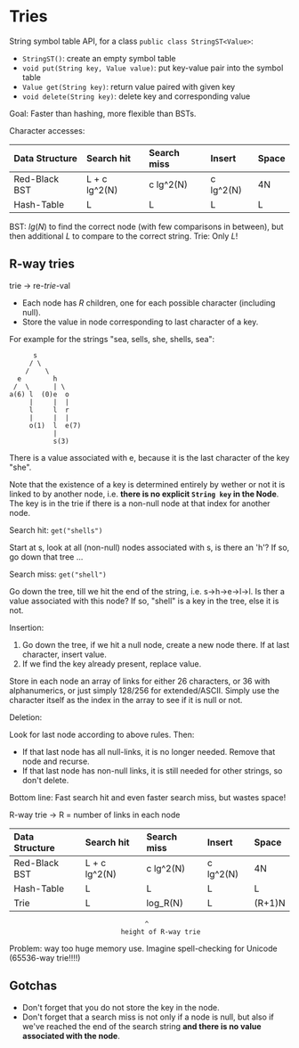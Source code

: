 # Tries

String symbol table API, for a class `public class StringST<Value>`:

* `StringST()`: create an empty symbol table
* `void put(String key, Value value)`: put key-value pair into the symbol table
* `Value get(String key)`: return value paired with given key
* `void delete(String key)`: delete key and corresponding value

Goal: Faster than hashing, more flexible than BSTs.

Character accesses:

| Data Structure | Search hit     | Search miss    | Insert    | Space |
| :------------- | :------------- | :------------- | :-------- | :---- |
| Red-Black BST  | L + c lg^2(N)  |    c lg^2(N)   | c lg^2(N) | 4N    |
| Hash-Table     | L              | L              | L         | L     |

BST: $lg(N)$ to find the correct node (with few comparisons in between), but then additional $L$ to compare to the correct string.
Trie: Only $L$!

## R-way tries

trie -> re-*trie*-val

* Each node has $R$ children, one for each possible character (including null).
* Store the value in node corresponding to last character of a key.

For example for the strings "sea, sells, she, shells, sea":

```
      s
     / \
    /    \
  e        h
 /  \      | \
a(6) l  (0)e  o
     |     |  |
	 l     l  r
	 |     |  |
	 o(1)  l  e(7)
	       |
		   s(3)
```

There is a value associated with e, because it is the last character of the key "she".

Note that the existence of a key is determined entirely by wether or not it is linked to by another node, i.e. __there is no explicit `String key` in the Node__. The key is in the trie if there is a non-null node at that index for another node.

Search hit: `get("shells")`

Start at s, look at all (non-null) nodes associated with s, is there an 'h'? If so, go down that tree ...

Search miss: `get("shell")`

Go down the tree, till we hit the end of the string, i.e. s->h->e->l->l. Is ther a value associated with this node? If so, "shell" is a key in the tree, else it is not.

Insertion:

1. Go down the tree, if we hit a null node, create a new node there. If at last character, insert value.
2. If we find the key already present, replace value.

Store in each node an array of links for either 26 characters, or 36 with alphanumerics, or just simply 128/256 for extended/ASCII. Simply use the character itself as the index in the array to see if it is null or not.

Deletion:

Look for last node according to above rules. Then:

* If that last node has all null-links, it is no longer needed. Remove that node and recurse.
* If that last node has non-null links, it is still needed for other strings, so don't delete.

Bottom line: Fast search hit and even faster search miss, but wastes space!

R-way trie -> R = number of links in each node

| Data Structure | Search hit     | Search miss    | Insert    | Space |
| :------------- | :------------- | :------------- | :-------- | :---- |
| Red-Black BST  | L + c lg^2(N)  |    c lg^2(N)   | c lg^2(N) | 4N    |
| Hash-Table     | L              | L              | L         | L     |
| Trie           | L              | log_R(N)       | L         |(R+1)N |
                                      ^
								height of R-way trie

Problem: way too huge memory use. Imagine spell-checking for Unicode (65536-way trie!!!!)

## Gotchas

* Don't forget that you do not store the key in the node.
* Don't forget that a search miss is not only if a node is null, but also if we've reached the end of the search string __and there is no value associated with the node__.
